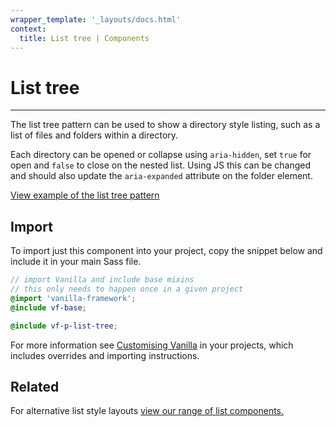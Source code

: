 ```yaml
---
wrapper_template: '_layouts/docs.html'
context:
  title: List tree | Components
---
```


# List tree

<hr>

The list tree pattern can be used to show a directory style listing, such as a list of files and folders within a directory.

Each directory can be opened or collapse using `aria-hidden`, set `true` for open and `false` to close on the nested list. Using JS this can be changed and should also update the `aria-expanded` attribute on the folder element.

<div class="embedded-example"><a href="/docs/examples/patterns/list-tree/" class="js-example">
View example of the list tree pattern
</a></div>

## Import

To import just this component into your project, copy the snippet below and include it in your main Sass file.

```scss
// import Vanilla and include base mixins
// this only needs to happen once in a given project
@import 'vanilla-framework';
@include vf-base;

@include vf-p-list-tree;
```

For more information see [Customising Vanilla](/docs/customising-vanilla/) in your projects, which includes overrides and importing instructions.

## Related

For alternative list style layouts [view our range of list components.](/docs/patterns/lists)
